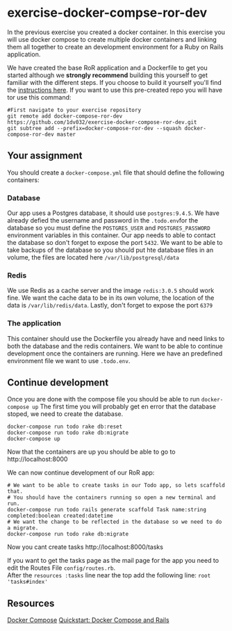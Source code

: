 # exercise-docker-compse-ror-dev
In the previous exercise you created a docker container. In this exercise you will use docker compose to create multiple docker containers and linking them all together to create an development environment for a Ruby on Rails application.

We have created the base RoR application and a Dockerfile to get you started although we **strongly recommend** building this yourself to get familiar with the different steps. If you choose to build it yourself you'll find the [instructions here](build-it-yourself.md). If you want to use this pre-created repo you will have tor use this command:
```
#First navigate to your exercise repository
git remote add docker-compose-ror-dev https://github.com/1dv032/exercise-docker-compose-ror-dev.git
git subtree add --prefix=docker-compose-ror-dev --squash docker-compose-ror-dev master
```

## Your assignment
You should create a `docker-compose.yml` file that should define the following containers:
### Database
Our app uses a Postgres database, it should use `postgres:9.4.5`. We have already defied the username and password in the  `.todo.env`for the database so you must define the `POSTGRES_USER` and `POSTGRES_PASSWORD` environment variables in this container. Our app needs to able to contact the database so don't forget to expose the port `5432`. We want to be able to take backups of the database so you should put hte database files in an volume, the files are located here `/var/lib/postgresql/data`

### Redis
We use Redis as a cache server and the image `redis:3.0.5` should work fine. We want the cache data to be in its own volume, the location of the data is `/var/lib/redis/data`. Lastly, don't forget to expose the port `6379`

### The application
This container should use the Dockerfile you already have and need links to both the database and the redis containers. We want to be able to continue development once the containers are running. Here we have an predefined environment file we want to use `.todo.env`.

## Continue development
Once you are done with the compose file you should be able to run `docker-compose up`
The first time you will probably get en error that the database stoped, we need to create the database.
```
docker-compose run todo rake db:reset
docker-compose run todo rake db:migrate
docker-compose up
```
Now that the containers are up you should be able to go to http://localhost:8000

We can now continue development of our RoR app:
```
# We want to be able to create tasks in our Todo app, so lets scaffold that.
# You should have the containers running so open a new terminal and run.
docker-compose run todo rails generate scaffold Task name:string completed:boolean created:datetime
# We want the change to be reflected in the database so we need to do a migrate.
docker-compose run todo rake db:migrate
```
Now you cant create tasks http://localhost:8000/tasks

If you want to get the tasks page as the mail page for the app you need to edit the Routes File `config/routes.rb`.<br />
After the `resources :tasks` line near the top add the following line:
`root 'tasks#index'`

## Resources
[Docker Compose](https://docs.docker.com/compose/)
[Quickstart: Docker Compose and Rails](https://docs.docker.com/compose/rails/)
